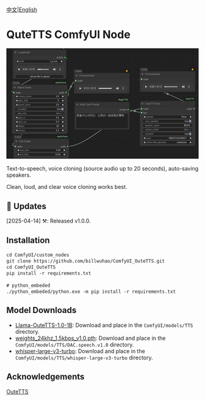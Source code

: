 [中文](README-CN.md)|[English](README.md)

# QuteTTS ComfyUI Node

![](https://github.com/billwuhao/ComfyUI_OuteTTS/blob/main/images/2025-04-14_15-13-37.png)

Text-to-speech, voice cloning (source audio up to 20 seconds), auto-saving speakers.

Clean, loud, and clear voice cloning works best.

## 📣 Updates

[2025-04-14] ⚒️: Released v1.0.0.

## Installation

```
cd ComfyUI/custom_nodes
git clone https://github.com/billwuhao/ComfyUI_OuteTTS.git
cd ComfyUI_OuteTTS
pip install -r requirements.txt

# python_embeded
./python_embeded/python.exe -m pip install -r requirements.txt
```

## Model Downloads

- [Llama-OuteTTS-1.0-1B](https://huggingface.co/OuteAI/Llama-OuteTTS-1.0-1B): Download and place in the `ComfyUI/models/TTS` directory.
- [weights_24khz_1.5kbps_v1.0.pth](https://huggingface.co/ibm-research/DAC.speech.v1.0/blob/main/weights_24khz_1.5kbps_v1.0.pth): Download and place in the `ComfyUI/models/TTS/DAC.speech.v1.0` directory.
- [whisper-large-v3-turbo](https://openaipublic.azureedge.net/main/whisper/models/aff26ae408abcba5fbf8813c21e62b0941638c5f6eebfb145be0c9839262a19a/large-v3-turbo.pt): Download and place in the `ComfyUI/models/TTS/whisper-large-v3-turbo` directory.

## Acknowledgements

[OuteTTS](https://github.com/edwko/OuteTTS)